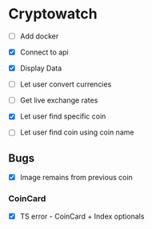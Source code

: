 # Cryptowatch

- [ ] Add docker 
- [X] Connect to api
- [X] Display Data
- [ ] Let user convert currencies
- [ ] Get live exchange rates
- [x] Let user find specific coin
- [ ] Let user find coin using coin name


## Bugs
- [X] Image remains from previous coin
### CoinCard
- [x] TS error - CoinCard + Index optionals